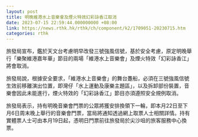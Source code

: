 ```yaml
---
layout: post
title: 明晚維港水上音樂會及煙火特效幻彩詠香江取消
date: 2023-07-15 22:59:44.000000000 +08:00
link: https://news.rthk.hk/rthk/ch/component/k2/1709051-20230715.htm
categories: rthk
---
```


旅發局宣布，鑑於天文台考慮明早改發三號強風信號，基於安全考慮，原定明晚舉行「樂聚維港嘉年華」節目的兩場「維港水上音樂會」及煙火特效「幻彩詠香江」將會取消。

旅發局說，根據安全要求，「維港水上音樂會」的舞台躉船，必須在三號強風信號生效前移離演出位置，即灣仔「水上運動及康樂主題區」，以及拆卸部份裝置，音樂會因此未能進行，煙火特效的「幻彩詠香江」節目亦須遵照安全規例取消。

旅發局表示，持有明晚音樂會門票的公眾將獲安排換領下一輪，即本月22日至下月6日周末晚上舉行的音樂會門票，當局將通知透過網上取票人士相關詳情。持有實體票人士可由本月19日起，憑明日門票前往旅發局於尖沙咀的旅客服務中心換票。
